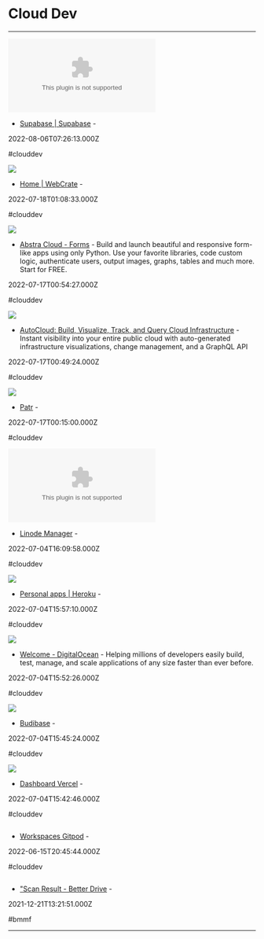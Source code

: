# Cloud Dev

---

![](https://rdl.ink/render/https%3A%2F%2Fapp.supabase.com)

- [Supabase | Supabase](https://app.supabase.com) - 

2022-08-06T07:26:13.000Z

#clouddev

![](https://rdl.ink/render/https%3A%2F%2Fdeta.space%2Flogin%3Fredirect_uri%3Dhttps%253A%252F%252Fdeta.space%252Fauth%253Fredirect_uri%253Dhttps%25253A%25252F%25252Fwebcrate.whoisdsmith.deta.app%25252F)

- [Home | WebCrate](https://deta.space/login?redirect_uri=https%3A%2F%2Fdeta.space%2Fauth%3Fredirect_uri%3Dhttps%253A%252F%252Fwebcrate.whoisdsmith.deta.app%252F) - 

2022-07-18T01:08:33.000Z

#clouddev

![](https://console.abstracloud.com/editor.png)

- [Abstra Cloud - Forms](https://console.abstracloud.com/workspaces/75a5da68-4042-498d-8568-7bfdeee6b629/forms) - Build and launch beautiful and responsive form-like apps using only Python. Use your favorite libraries, code custom logic, authenticate users, output images, graphs, tables and much more. Start for FREE.

2022-07-17T00:54:27.000Z

#clouddev

![](https://d1hm24bp021j4f.cloudfront.net/autocloud_OG2.jpg)

- [AutoCloud: Build, Visualize, Track, and Query Cloud Infrastructure](https://www.autocloud.io/?ref=producthunt) - Instant visibility into your entire public cloud with auto-generated infrastructure visualizations, change management, and a GraphQL API

2022-07-17T00:49:24.000Z

#clouddev

![](https://static-images.patr.cloud/email/images/header.webp)

- [Patr](https://patr.cloud/?ref=producthunt) - 

2022-07-17T00:15:00.000Z

#clouddev

![](https://rdl.ink/render/https%3A%2F%2Fcloud.linode.com)

- [Linode Manager](https://cloud.linode.com) - 

2022-07-04T16:09:58.000Z

#clouddev

![](https://rdl.ink/render/https%3A%2F%2Fdashboard.heroku.com%2Fapps)

- [Personal apps | Heroku](https://dashboard.heroku.com/apps) - 

2022-07-04T15:57:10.000Z

#clouddev

![](https://www.digitalocean.com/_next/static/media/social-share-default.e8530e9e.jpeg)

- [Welcome - DigitalOcean](https://cloud.digitalocean.com/welcome?i=fe2dc7) - Helping millions of developers easily build, test, manage, and  scale applications of any size  faster than ever before.

2022-07-04T15:52:26.000Z

#clouddev

![](https://rdl.ink/render/https%3A%2F%2Fprojdev.budibase.app%2Fbuilder%2Fportal%2Fapps)

- [Budibase](https://projdev.budibase.app/builder/portal/apps) - 

2022-07-04T15:45:24.000Z

#clouddev

![](https://assets.vercel.com/image/upload/front/vercel/twitter-card.png)

- [Dashboard Vercel](https://vercel.com/dashboard) - 

2022-07-04T15:42:46.000Z

#clouddev

![]()

- [Workspaces Gitpod](https://gitpod.io/workspaces) - 

2022-06-15T20:45:44.000Z

#clouddev

![]()

- ["Scan Result - Better Drive](https://betterdrive.app/ScanResult) - 

2021-12-21T13:21:51.000Z

#bmmf

---

